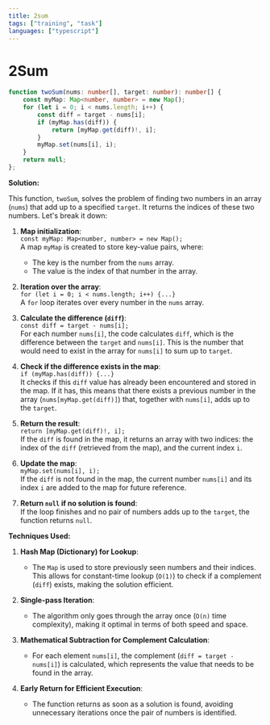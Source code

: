 ```yaml
---
title: 2sum
tags: ["training", "task"]
languages: ["typescript"]
---
```


# 2Sum

```typescript
function twoSum(nums: number[], target: number): number[] {
    const myMap: Map<number, number> = new Map();
    for (let i = 0; i < nums.length; i++) {
        const diff = target - nums[i];
        if (myMap.has(diff)) {
            return [myMap.get(diff)!, i];
        }
        myMap.set(nums[i], i);
    }
    return null;
};
```

**Solution:**

This function, `twoSum`, solves the problem of finding two numbers in an array (`nums`) that add up to a specified `target`. It returns the indices of these two numbers. Let's break it down:

1. **Map initialization**:  
   `const myMap: Map<number, number> = new Map();`  
   A map `myMap` is created to store key-value pairs, where:
   - The key is the number from the `nums` array.
   - The value is the index of that number in the array.

2. **Iteration over the array**:  
   `for (let i = 0; i < nums.length; i++) {...}`  
   A `for` loop iterates over every number in the `nums` array.

3. **Calculate the difference (`diff`)**:  
   `const diff = target - nums[i];`  
   For each number `nums[i]`, the code calculates `diff`, which is the difference between the `target` and `nums[i]`. This is the number that would need to exist in the array for `nums[i]` to sum up to `target`.

4. **Check if the difference exists in the map**:  
   `if (myMap.has(diff)) {...}`  
   It checks if this `diff` value has already been encountered and stored in the map. If it has, this means that there exists a previous number in the array (`nums[myMap.get(diff)]`) that, together with `nums[i]`, adds up to the `target`.

5. **Return the result**:  
   `return [myMap.get(diff)!, i];`  
   If the `diff` is found in the map, it returns an array with two indices: the index of the `diff` (retrieved from the map), and the current index `i`.

6. **Update the map**:  
   `myMap.set(nums[i], i);`  
   If the `diff` is not found in the map, the current number `nums[i]` and its index `i` are added to the map for future reference.

7. **Return `null` if no solution is found**:  
   If the loop finishes and no pair of numbers adds up to the `target`, the function returns `null`.

**Techniques Used:**

1. **Hash Map (Dictionary) for Lookup**:
   - The `Map` is used to store previously seen numbers and their indices. This allows for constant-time lookup (`O(1)`) to check if a complement (`diff`) exists, making the solution efficient.

2. **Single-pass Iteration**:
   - The algorithm only goes through the array once (`O(n)` time complexity), making it optimal in terms of both speed and space.

3. **Mathematical Subtraction for Complement Calculation**:
   - For each element `nums[i]`, the complement (`diff = target - nums[i]`) is calculated, which represents the value that needs to be found in the array.

4. **Early Return for Efficient Execution**:
   - The function returns as soon as a solution is found, avoiding unnecessary iterations once the pair of numbers is identified.
  